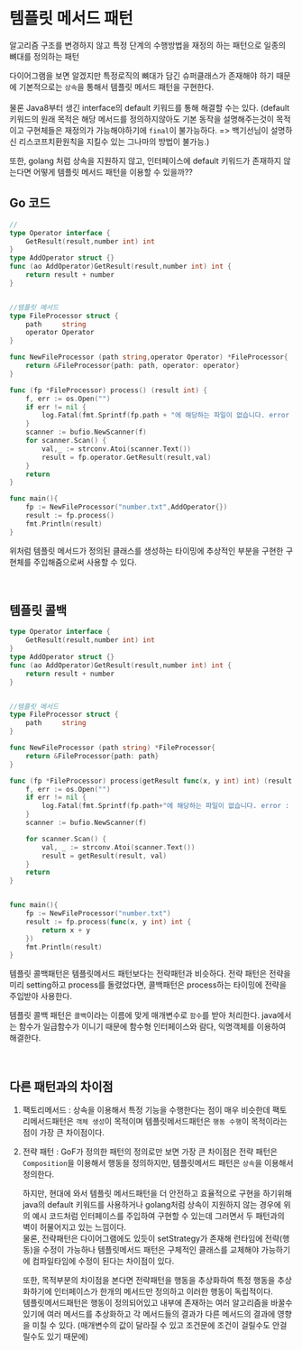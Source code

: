 # 템플릿 메서드 패턴
알고리즘 구조를 변경하지 않고 특정 단계의 수행방법을 재정의 하는 패턴으로 일종의 뼈대를 정의하는 패턴

다이어그램을 보면 알겠지만 특정로직의 뼈대가 담긴 슈퍼클래스가 존재해야 하기 때문에 기본적으로는 `상속`을 통해서 템플릿 메서드 패턴을 구현한다.  
<br>물론 Java8부터 생긴 interface의 default 키워드를 통해 해결할 수는 있다. (default 키워드의 원래 목적은 해당 메서드를 정의하지않아도 기본 동작을 설명해주는것이 목적이고 구현체들은 재정의가 가능해야하기에 `final`이 불가능하다. => 백기선님이 설명하신 리스코프치환원칙을 지킬수 있는 그나마의 방법이 불가능.)

또한, golang 처럼 상속을 지원하지 않고, 인터페이스에 default 키워드가 존재하지 않는다면 어떻게 템플릿 메서드 패턴을 이용할 수 있을까??

## Go 코드
```go
//
type Operator interface {
    GetResult(result,number int) int
}
type AddOperator struct {}
func (ao AddOperator)GetResult(result,number int) int {
    return result + number
}


//템플릿 메서드
type FileProcessor struct {
    path     string
    operator Operator
}

func NewFileProcessor (path string,operator Operator) *FileProcessor{
    return &FileProcessor{path: path, operator: operator}
}

func (fp *FileProcessor) process() (result int) {
    f, err := os.Open("")
	if err != nil {
		log.Fatal(fmt.Sprintf(fp.path + "에 해당하는 파일이 없습니다. error : %#v",err))
	}
	scanner := bufio.NewScanner(f)
	for scanner.Scan() {
		val,_ := strconv.Atoi(scanner.Text())
		result = fp.operator.GetResult(result,val)
	}
    return
}

func main(){
    fp := NewFileProcessor("number.txt",AddOperator{})
    result := fp.process()
    fmt.Println(result)
}
```

위처럼 템플릿 메서드가 정의된 클래스를 생성하는 타이밍에 추상적인 부분을 구현한 구현체를 주입해줌으로써 사용할 수 있다.


<br>

## 템플릿 콜백
```go
type Operator interface {
    GetResult(result,number int) int
}
type AddOperator struct {}
func (ao AddOperator)GetResult(result,number int) int {
    return result + number
}


//템플릿 메서드
type FileProcessor struct {
    path     string
}

func NewFileProcessor (path string) *FileProcessor{
    return &FileProcessor{path: path}
}

func (fp *FileProcessor) process(getResult func(x, y int) int) (result int) {
	f, err := os.Open("")
	if err != nil {
		log.Fatal(fmt.Sprintf(fp.path+"에 해당하는 파일이 없습니다. error : %#v", err))
	}
	scanner := bufio.NewScanner(f)

	for scanner.Scan() {
		val, _ := strconv.Atoi(scanner.Text())
		result = getResult(result, val)
	}
	return 
}


func main(){
    fp := NewFileProcessor("number.txt")
    result := fp.process(func(x, y int) int {
		return x + y
	})
    fmt.Println(result)
}
```
템플릿 콜백패턴은 템플릿메서드 패턴보다는 전략패턴과 비슷하다. 전략 패턴은 전략을 미리 setting하고 process를 돌렸었다면, 콜백패턴은 process하는 타이밍에 전략을 주입받아 사용한다. 

템플릿 콜백 패턴은 `콜백`이라는 이름에 맞게 매개변수로 `함수`를 받아 처리한다. java에서는 함수가 일급함수가 이니기 때문에 함수형 인터페이스와 람다, 익명객체를 이용하여 해결한다.

<br>

## 다른 패턴과의 차이점
1. 팩토리메서드 : 상속을 이용해서 특정 기능을 수행한다는 점이 매우 비슷한데 팩토리메서드패턴은 `객체 생성`이 목적이며 템플릿메서드패턴은 `행동 수행`이 목적이라는 점이 가장 큰 차이점이다.
2. 전략 패턴 : GoF가 정의한 패턴의 정의로만 보면 가장 큰 차이점은 전략 패턴은 `Composition`을 이용해서 행동을 정의하지만, 템플릿메서드 패턴은 `상속`을 이용해서 정의한다.
    
    하지만, 현대에 와서 템플릿 메서드패턴을 더 안전하고 효율적으로 구현을 하기위해 java의 default 키워드를 사용하거나 golang처럼 상속이 지원하지 않는 경우에 위의 예시 코드처럼 인터페이스를 주입하여 구현할 수 있는데 그러면서 두 패턴과의 벽이 허물어지고 있는 느낌이다. 
    <br>물론, 전략패턴은 다이어그램에도 있듯이 setStrategy가 존재해 런타임에 전략(행동)을 수정이 가능하나 템플릿메서드 패턴은 구체적인 클래스를 교체해야 가능하기에 컴파일타임에 수정이 된다는 차이점이 있다.
    
    또한, 목적부분의 차이점을 본다면 전략패턴을 행동을 추상화하여 특정 행동을 추상화하기에 인터페이스가 한개의 메서드만 정의하고 이러한 행동이 독립적이다.
    <br>템플릿메서드패턴은 행동이 정의되어있고 내부에 존재하는 여러 알고리즘을 바꿀수 있기에 여러 메서드를 추상화하고 각 메서드들의 결과가 다른 메서드의 결과에 영향을 미칠 수 있다. (매개변수의 값이 달라질 수 있고 조건문에 조건이 걸릴수도 안걸릴수도 있기 때문에)

